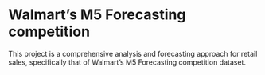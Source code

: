 # Walmart’s M5 Forecasting competition

This project is a comprehensive analysis and forecasting approach for retail sales, specifically that of Walmart’s M5 Forecasting competition dataset.

